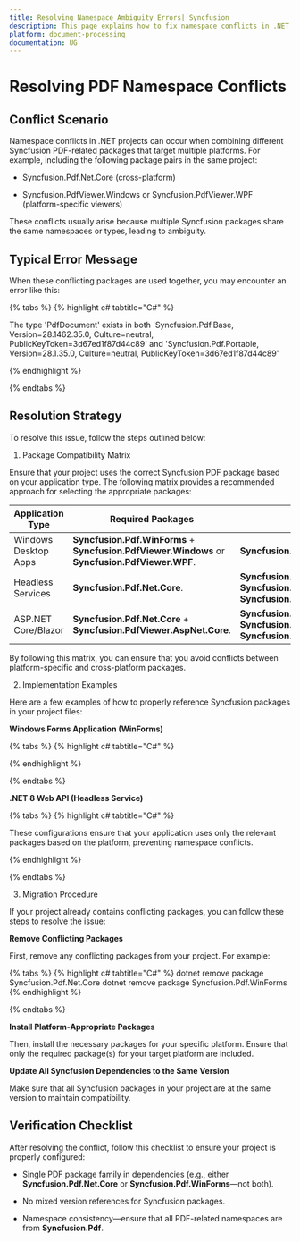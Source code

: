```yaml
---
title: Resolving Namespace Ambiguity Errors| Syncfusion
description: This page explains how to fix namespace conflicts in .NET applications caused by using Syncfusion PDF packages like Syncfusion.Pdf.Net.Core and PdfViewer
platform: document-processing
documentation: UG
---
```


# Resolving PDF Namespace Conflicts

## Conflict Scenario

Namespace conflicts in .NET projects can occur when combining different Syncfusion PDF-related packages that target multiple platforms. For example, including the following package pairs in the same project:

* Syncfusion.Pdf.Net.Core (cross-platform)

* Syncfusion.PdfViewer.Windows or Syncfusion.PdfViewer.WPF (platform-specific viewers)

These conflicts usually arise because multiple Syncfusion packages share the same namespaces or types, leading to ambiguity.

## Typical Error Message

When these conflicting packages are used together, you may encounter an error like this:

{% tabs %}
{% highlight c# tabtitle="C#" %}

The type 'PdfDocument' exists in both 'Syncfusion.Pdf.Base, Version=28.1462.35.0, Culture=neutral, PublicKeyToken=3d67ed1f87d44c89' and 'Syncfusion.Pdf.Portable, Version=28.1.35.0, Culture=neutral, PublicKeyToken=3d67ed1f87d44c89'

{% endhighlight %}

{% endtabs %}

## Resolution Strategy

To resolve this issue, follow the steps outlined below:

1. Package Compatibility Matrix

Ensure that your project uses the correct Syncfusion PDF package based on your application type. The following matrix provides a recommended approach for selecting the appropriate packages:

<table>
  <thead>
    <tr>
      <th>Application Type</th>
      <th>Required Packages</th>
      <th>Avoid</th>
    </tr>
  </thead>
  <tbody>
    <tr>
      <td>
        Windows Desktop Apps
      </td>
      <td>
        <b>Syncfusion.Pdf.WinForms</b> + <b>Syncfusion.PdfViewer.Windows</b> or <b>Syncfusion.PdfViewer.WPF</b>.
      </td>
      <td>
        <b>Syncfusion.Pdf.Net.Core</b>
      </td>
    </tr>
    <tr>
      <td>
        Headless Services
      </td>
      <td>
        <b>Syncfusion.Pdf.Net.Core</b>.
      </td>
      <td>
        <b>Syncfusion.Pdf.WinForms</b>, <b>Syncfusion.PdfViewer.Windows</b>, <b>Syncfusion.PdfViewer.WPF</b>
      </td>
    </tr>
    <tr>
      <td>
        ASP.NET Core/Blazor
      </td>
      <td>
        <b>Syncfusion.Pdf.Net.Core</b> + <b>Syncfusion.PdfViewer.AspNet.Core</b>.
      </td>
      <td>
        <b>Syncfusion.Pdf.WinForms</b>, <b>Syncfusion.PdfViewer.Windows</b>, <b>Syncfusion.PdfViewer.WPF</b>
      </td>
    </tr>
  </tbody>
</table>

By following this matrix, you can ensure that you avoid conflicts between platform-specific and cross-platform packages.

2. Implementation Examples

Here are a few examples of how to properly reference Syncfusion packages in your project files:

**Windows Forms Application (WinForms)**

{% tabs %}
{% highlight c# tabtitle="C#" %}

<!-- Windows Forms Application -->
<ItemGroup>
  <PackageReference Include="Syncfusion.Pdf.WinForms" Version="24.1.34" />
  <PackageReference Include="Syncfusion.PdfViewer.Windows" Version="24.1.34" />
</ItemGroup>

{% endhighlight %}

{% endtabs %}

**.NET 8 Web API (Headless Service)**

{% tabs %}
{% highlight c# tabtitle="C#" %}

<!-- .NET 8 Web API -->
<ItemGroup>
  <PackageReference Include="Syncfusion.Pdf.Net.Core" Version="24.1.34" />
</ItemGroup>
These configurations ensure that your application uses only the relevant packages based on the platform, preventing namespace conflicts.

{% endhighlight %}

{% endtabs %}

3. Migration Procedure

If your project already contains conflicting packages, you can follow these steps to resolve the issue:

**Remove Conflicting Packages**

First, remove any conflicting packages from your project. For example:

{% tabs %}
{% highlight c# tabtitle="C#" %}
dotnet remove package Syncfusion.Pdf.Net.Core
dotnet remove package Syncfusion.Pdf.WinForms
{% endhighlight %}

{% endtabs %}

**Install Platform-Appropriate Packages**

Then, install the necessary packages for your specific platform. Ensure that only the required package(s) for your target platform are included.

**Update All Syncfusion Dependencies to the Same Version**

Make sure that all Syncfusion packages in your project are at the same version to maintain compatibility.

## Verification Checklist

After resolving the conflict, follow this checklist to ensure your project is properly configured:

* Single PDF package family in dependencies (e.g., either **Syncfusion.Pdf.Net.Core** or **Syncfusion.Pdf.WinForms**—not both).

* No mixed version references for Syncfusion packages.

* Namespace consistency—ensure that all PDF-related namespaces are from **Syncfusion.Pdf**.